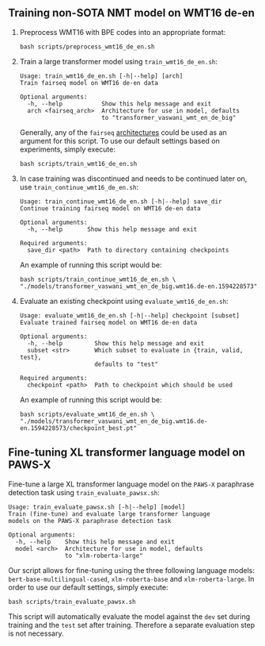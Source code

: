 ## Training non-SOTA NMT model on WMT16 de-en

1. Preprocess WMT16 with BPE codes into an appropriate format:

    ```shell
    bash scripts/preprocess_wmt16_de_en.sh
    ```

2. Train a large transformer model using `train_wmt16_de_en.sh`:

    ```
    Usage: train_wmt16_de_en.sh [-h|--help] [arch]
    Train fairseq model on WMT16 de-en data

    Optional arguments:
      -h, --help           Show this help message and exit
      arch <fairseq_arch>  Architecture for use in model, defaults
                           to "transformer_vaswani_wmt_en_de_big"    
    ```

    Generally, any of the `fairseq` [architectures](<https://fairseq.readthedocs.io/en/latest/command_line_tools.html#Model configuration>) could be used as an argument for this script. To use our default settings based on experiments, simply execute:

    ```
    bash scripts/train_wmt16_de_en.sh
    ```

3. In case training was discontinued and needs to be continued later on, use `train_continue_wmt16_de_en.sh`:

    ```
    Usage: train_continue_wmt16_de_en.sh [-h|--help] save_dir
    Continue training fairseq model on WMT16 de-en data

    Optional arguments:
      -h, --help       Show this help message and exit

    Required arguments:
      save_dir <path>  Path to directory containing checkpoints
    ```

    An example of running this script would be:

    ```shell
    bash scripts/train_continue_wmt16_de_en.sh \
    "./models/transformer_vaswani_wmt_en_de_big.wmt16.de-en.1594228573"
    ```

4. Evaluate an existing checkpoint using `evaluate_wmt16_de_en.sh`:

    ```
    Usage: evaluate_wmt16_de_en.sh [-h|--help] checkpoint [subset]
    Evaluate trained fairseq model on WMT16 de-en data

    Optional arguments:
      -h, --help         Show this help message and exit
      subset <str>       Which subset to evaluate in {train, valid, test},
                         defaults to "test"

    Required arguments:
      checkpoint <path>  Path to checkpoint which should be used
    ```

    An example of running this script would be:

    ```shell
    bash scripts/evaluate_wmt16_de_en.sh \
    "./models/transformer_vaswani_wmt_en_de_big.wmt16.de-en.1594228573/checkpoint_best.pt"
    ```

## Fine-tuning XL transformer language model on PAWS-X

Fine-tune a large XL transformer language model on the `PAWS-X` paraphrase detection task using `train_evaluate_pawsx.sh`:

```
Usage: train_evaluate_pawsx.sh [-h|--help] [model]
Train (fine-tune) and evaluate large transformer language
models on the PAWS-X paraphrase detection task

Optional arguments:
  -h, --help    Show this help message and exit
  model <arch>  Architecture for use in model, defaults
                to "xlm-roberta-large"
```

Our script allows for fine-tuning using the three following language models: `bert-base-multilingual-cased`, `xlm-roberta-base` and `xlm-roberta-large`. In order to use our default settings, simply execute:

```shell
bash scripts/train_evaluate_pawsx.sh
```

This script will automatically evaluate the model against the `dev` set during training and the `test` set after training. Therefore a separate evaluation step is not necessary.
